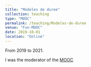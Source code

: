 ```yaml
---
title: "Modeles de duree"
collection: teaching
type: "MOOC"
permalink: /teaching/Modeles-de-duree
venue: "Fun-MOOC"
date: 2019-10-01
location: "Online"
---
```

From 2019 to 2021.

I was the moderator of the [MOOC](https://www.fun-mooc.fr/fr/cours/modeles-de-duree/)